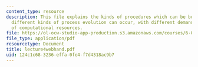 ```yaml
---
content_type: resource
description: This file explains the kinds of procedures which can be built, and how
  different kinds of process evolution can occur, with different demands in terms
  of computational resources.
file: https://ol-ocw-studio-app-production.s3.amazonaws.com/courses/6-001-structure-and-interpretation-of-computer-programs-spring-2005/124c1c683236effa0fe4f7d4318ac9b7_lecture4webhand.pdf
file_type: application/pdf
resourcetype: Document
title: lecture4webhand.pdf
uid: 124c1c68-3236-effa-0fe4-f7d4318ac9b7
---
```

